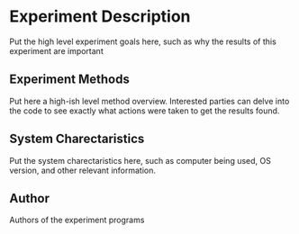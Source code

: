 # Experiment Description

Put the high level experiment goals here, such as why the results of this experiment are important

## Experiment Methods

Put here a high-ish level method overview. Interested parties can delve into the code to see exactly what actions were taken to get the results found.

## System Charectaristics

Put the system charectaristics here, such as computer being used, OS version, and other relevant information.

## Author

Authors of the experiment programs
